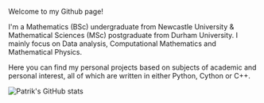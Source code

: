 Welcome to my Github page!

I'm a Mathematics (BSc) undergraduate from Newcastle University & Mathematical Sciences (MSc) postgraduate from Durham University. I mainly focus on Data analysis, Computational Mathematics and Mathematical Physics.

Here you can find my personal projects based on subjects of academic and personal interest, all of which are written in either Python, Cython or C++.


![Patrik's GitHub stats](https://github-readme-stats.vercel.app/api?username=WinsomeDeer&theme=dark&show_icons=true)
